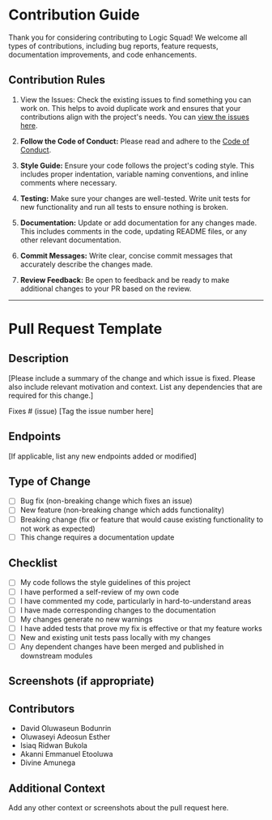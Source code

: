 # Contribution Guide

Thank you for considering contributing to Logic Squad! We welcome all types of contributions, including bug reports, feature requests, documentation improvements, and code enhancements.

## Contribution Rules

1. View the Issues: Check the existing issues to find something you can work on. This helps to avoid duplicate work and ensures that your contributions align with the project's needs. You can [view the issues here](https://github.com/deolla/boilerplate_nodeJs/issues).

2. **Follow the Code of Conduct:** Please read and adhere to the [Code of Conduct](CODE_OF_CONDUCT.md).

3. **Style Guide:** Ensure your code follows the project's coding style. This includes proper indentation, variable naming conventions, and inline comments where necessary.

4. **Testing:** Make sure your changes are well-tested. Write unit tests for new functionality and run all tests to ensure nothing is broken.

5. **Documentation:** Update or add documentation for any changes made. This includes comments in the code, updating README files, or any other relevant documentation.

6. **Commit Messages:** Write clear, concise commit messages that accurately describe the changes made.

7. **Review Feedback:** Be open to feedback and be ready to make additional changes to your PR based on the review.

---

# Pull Request Template

## Description

[Please include a summary of the change and which issue is fixed. Please also include relevant motivation and context. List any dependencies that are required for this change.]

Fixes # (issue) [Tag the issue number here]

## Endpoints

[If applicable, list any new endpoints added or modified]

## Type of Change

- [ ] Bug fix (non-breaking change which fixes an issue)
- [ ] New feature (non-breaking change which adds functionality)
- [ ] Breaking change (fix or feature that would cause existing functionality to not work as expected)
- [ ] This change requires a documentation update

## Checklist

- [ ] My code follows the style guidelines of this project
- [ ] I have performed a self-review of my own code
- [ ] I have commented my code, particularly in hard-to-understand areas
- [ ] I have made corresponding changes to the documentation
- [ ] My changes generate no new warnings
- [ ] I have added tests that prove my fix is effective or that my feature works
- [ ] New and existing unit tests pass locally with my changes
- [ ] Any dependent changes have been merged and published in downstream modules

## Screenshots (if appropriate)

## Contributors

- David Oluwaseun Bodunrin
- Oluwaseyi Adeosun Esther
- Isiaq Ridwan Bukola
- Akanni Emmanuel Etooluwa
- Divine Amunega

## Additional Context

Add any other context or screenshots about the pull request here.

